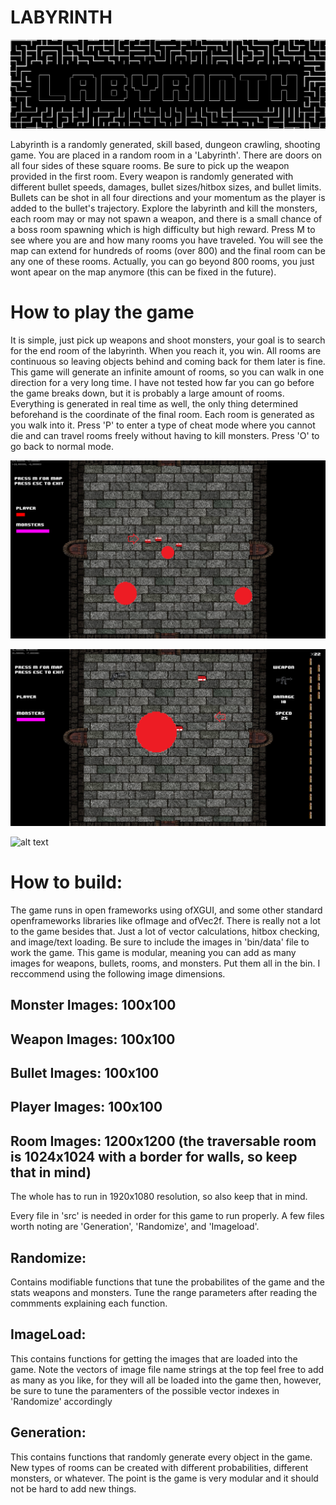 # LABYRINTH
![alt text](https://github.com/jackld2/labyrinth/blob/master/bin/data/31a702439966e98edb7984a9db7d00ff.png "Labyrinth")

Labyrinth is a randomly generated, skill based, dungeon crawling, shooting game. You are placed in a random room in a 'Labyrinth'. There are doors on all four sides of these square rooms. Be sure to pick up the weapon provided in the first room. Every weapon is randomly generated with different bullet speeds, damages, bullet sizes/hitbox sizes, and bullet limits. Bullets can be shot in all four directions and your momentum as the player is added to the bullet's trajectory. Explore the labyrinth and kill the monsters, each room may or may not spawn a weapon, and there is a small chance of a boss room spawning which is high difficulty but high reward. Press M to see where you are and how many rooms you have traveled. You will see the map can extend for hundreds of rooms (over 800) and the final room can be any one of these rooms. Actually, you can go beyond 800 rooms, you just wont apear on the map anymore (this can be fixed in the future).

# How to play the game
It is simple, just pick up weapons and shoot monsters, your goal is to search for the end room of the labyrinth. When you reach it, you win. All rooms are continuous so leaving objects behind and coming back for them later is fine. This game will generate an infinite amount of rooms, so you can walk in one direction for a very long time. I have not tested how far you can go before the game breaks down, but it is probably a large amount of rooms. Everything is generated in real time as well, the only thing determined beforehand is the coordinate of the final room. Each room is generated as you walk into it. Press 'P' to enter a type of cheat mode where you cannot die and can travel rooms freely without having to kill monsters. Press 'O' to go back to normal mode.

![alt text](https://github.com/jackld2/labyrinth/blob/master/bin/data/pic1.png "Example 1")

![alt text](https://github.com/jackld2/labyrinth/blob/master/bin/data/pic3.png "Example 2")

![alt text](https://github.comjackld2/labyrinth/blob/master/bin/data/pic2.png "Example 3")



# How to build:

The game runs in open frameworks using ofXGUI, and some other standard openframeworks libraries like ofImage and ofVec2f. There is really not a lot to the game besides that. Just a lot of vector calculations, hitbox checking, and image/text loading. Be sure to include the images in 'bin/data' file to work the game. This game is modular, meaning you can add as many images for weapons, bullets, rooms, and monsters. Put them all in the bin. I reccommend using the following image dimensions.
## Monster Images: 100x100
## Weapon Images: 100x100
## Bullet Images: 100x100
## Player Images: 100x100
## Room Images: 1200x1200 (the traversable room is 1024x1024 with a border for walls, so keep that in mind)
The whole has to run in 1920x1080 resolution, so also keep that in mind.

Every file in 'src' is needed in order for this game to run properly. A few files worth noting are 'Generation', 'Randomize', and 'Imageload'.

## Randomize:
Contains modifiable functions that tune the probabilites of the game and the stats weapons and monsters. Tune the range parameters after reading the commments explaining each function.

## ImageLoad:
This contains functions for getting the images that are loaded into the game. Note the vectors of image file name strings at the top feel free to add as many as you like, for they will all be loaded into the game then, however, be sure to tune the paramenters of the possible vector indexes in 'Randomize' accordingly

## Generation:
This contains functions that randomly generate every object in the game. New types of rooms can be created with different probabilities, different monsters, or whatever. The point is the game is very modular and it should not be hard to add new things.






